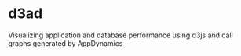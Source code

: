 d3ad
====

Visualizing application and database performance using d3js and call graphs generated by AppDynamics